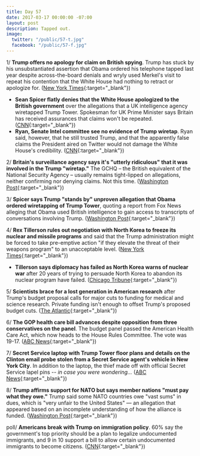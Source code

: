 ```yaml
---
title: Day 57
date: 2017-03-17 00:00:00 -07:00
layout: post
description: Tapped out.
image:
  twitter: "/public/57-t.jpg"
  facebook: "/public/57-f.jpg"
---
```


1/ **Trump offers no apology for claim on British spying**. Trump has stuck by his unsubstantiated assertion that Obama ordered his telephone tapped last year despite across-the-board denials and wryly used Merkel's visit to repeat his contention that the White House had nothing to retract or apologize for. ([New York Times](https://www.nytimes.com/2017/03/17/world/europe/trump-britain-obama-wiretap-gchq.html){:target="_blank"})

* **Sean Spicer flatly denies that the White House apologized to the British government** over the allegations that a UK intelligence agency wiretapped Trump Tower. Spokesman for UK Prime Minister says Britain has received assurances that claims won't be repeated. ([CNN](http://www.cnn.com/2017/03/17/politics/gchq-trump-wiretap-denial/){:target="_blank"})
* **Ryan, Senate Intel committee see no evidence of Trump wiretap**. Ryan said, however, that he still trusted Trump, and that the apparently false claims the President aired on Twitter would not damage the White House's credibility. ([CNN](http://www.cnn.com/2017/03/16/politics/paul-ryan-wiretap-response/){:target="_blank"})

2/ **Britain's surveillance agency says it's "utterly ridiculous" that it was involved in the Trump "wiretap."** The GCHQ – the British equivalent of the National Security Agency – usually remains tight-lipped on allegations, neither confirming nor denying claims. Not this time. ([Washington Post](https://www.washingtonpost.com/news/worldviews/wp/2017/03/17/britains-gchq-breaks-its-silence-to-slap-down-claim-it-was-involved-in-trump-wiretap/){:target="_blank"})

3/ **Spicer says Trump "stands by" unproven allegation that Obama ordered wiretapping of Trump Tower**, quoting a report from Fox News alleging that Obama used British intelligence to gain access to transcripts of conversations involving Trump. ([Washington Post](https://www.washingtonpost.com/news/post-politics/wp/2017/03/16/spicer-says-trump-stands-by-unproven-allegation-that-obama-ordered-wiretapping-of-trump-tower/){:target="_blank"})

4/ **Rex Tillerson rules out negotiation with North Korea to freeze its nuclear and missile programs** and said that the Trump administration might be forced to take pre-emptive action "if they elevate the threat of their weapons program" to an unacceptable level. ([New York Times](https://www.nytimes.com/2017/03/17/world/asia/rex-tillerson-north-korea-nuclear.html?_r=0){:target="_blank"})

* **Tillerson says diplomacy has failed as North Korea warns of nuclear war** after 20 years of trying to persuade North Korea to abandon its nuclear program have failed. ([Chicago Tribune](http://www.chicagotribune.com/news/nationworld/ct-tillerson-north-korea-20170316-story.html){:target="_blank"})

5/ **Scientists brace for a lost generation in American research** after Trump's budget proposal calls for major cuts to funding for medical and science research. Private funding isn't enough to offset Trump's proposed budget cuts. ([The Atlantic](https://www.theatlantic.com/science/archive/2017/03/trump-budget-cuts-science/519825/){:target="_blank"})

6/ **The GOP health care bill advances despite opposition from three conservatives on the panel**. The budget panel passed the American Health Care Act, which now heads to the House Rules Committee. The vote was 19-17. ([ABC News](http://abcnews.go.com/Politics/gop-health-care-bill-advances-opposition-conservatives/story?id=46171740){:target="_blank"})

7/ **Secret Service laptop with Trump Tower floor plans and details on the Clinton email probe stolen from a Secret Service agent's vehicle in New York City**. In addition to the laptop, the thief made off with official Secret Service lapel pins -- *in case you were wondering...* ([ABC News](http://abcnews.go.com/Politics/secret-service-laptop-trump-tower-floor-plans-details/story?id=46204467){:target="_blank"})

8/ **Trump affirms support for NATO but says member nations "must pay what they owe."** Trump said some NATO countries owe "vast sums" in dues, which is "very unfair to the United States" — an allegation that appeared based on an incomplete understanding of how the alliance is funded. ([Washington Post](https://www.washingtonpost.com/politics/trump-welcomes-merkel-to-white-house-for-high-stakes-meeting-amid-friction-on-trade-refugees/2017/03/17/423e0146-0b2b-11e7-a15f-a58d4a988474_story.html){:target="_blank"})

poll/ **Americans break with Trump on immigration policy**. 60% say the government's top priority should be a plan to legalize undocumented immigrants, and 9 in 10 support a bill to allow certain undocumented immigrants to become citizens. ([CNN](http://www.cnn.com/2017/03/17/politics/poll-oppose-trump-deportation-immigration-policy/){:target="_blank"})
